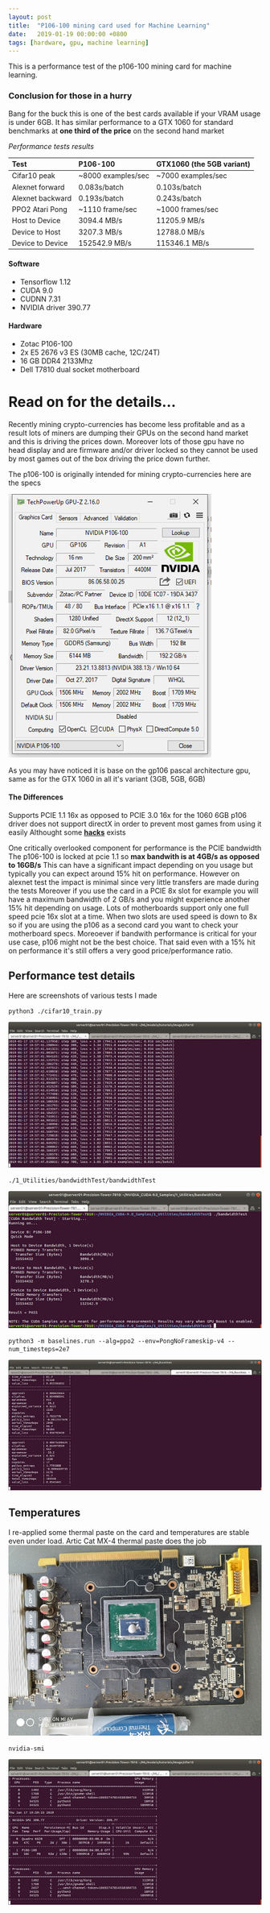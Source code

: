 ```yaml
---
layout: post
title:  "P106-100 mining card used for Machine Learning"
date:   2019-01-19 00:00:00 +0800
tags: [hardware, gpu, machine learning]
---
```


This is a performance test of the p106-100 mining card for machine learning.

### Conclusion for those in a hurry
Bang for the buck this is one of the best cards available if your VRAM usage is under 6GB. It has similar performance to a GTX 1060 for standard benchmarks at **one third of the price** on the second hand market

_Performance tests results_

| Test        	   | P106-100           | GTX1060 (the 5GB variant) |
|:-----------------|:-------------------|:--------------------------|
| Cifar10 peak     | ~8000 examples/sec | ~7000 examples/sec        |
| Alexnet forward  | 0.083s/batch	    | 0.103s/batch              |
| Alexnet backward | 0.193s/batch       | 0.243s/batch              |
| PPO2 Atari Pong  | ~1110 frame/sec    | ~1000 frames/sec          |
| Host to Device   | 3094.4 MB/s        | 11205.9 MB/s              |  
| Device to Host   | 3207.3 MB/s        | 12788.0 MB/s              |
| Device to Device | 152542.9 MB/s      | 115346.1 MB/s             |           


#### Software
*	Tensorflow 1.12
*	CUDA 9.0
*	CUDNN 7.31
*	NVIDIA driver 390.77

#### Hardware
*	Zotac P106-100
*	2x E5 2676 v3 ES (30MB cache, 12C/24T)
*	16 GB DDR4 2133Mhz
*	Dell T7810 dual socket motherboard

# Read on for the details...

Recently mining crypto-currencies has become less profitable and as a result lots of miners are dumping their GPUs on the second hand market and this is driving the prices down. Moreover lots of those gpu have no head display and are firmware and/or driver locked so they cannot be used by most games out of the box driving the price down further.

The p106-100 is originally intended for mining crypto-currencies here are the specs

![gpu-z](/assets/p106/p106_gpuz.gif)

As you may have noticed it is base on the gp106 pascal architecture gpu, same as for the GTX 1060 in all it's variant (3GB, 5GB, 6GB)


#### The Differences
Supports PCIE 1.1 16x as opposed to PCIE 3.0 16x for the 1060 6GB
p106 driver does not support directX in order to prevent most games from using it easily
Althought some [__hacks__](https://linustechtips.com/main/topic/1001580-p106-now-support-directx-not-official/) exists

One critically overlooked component for performance is the PCIE bandwidth
The p106-100 is locked at pcie 1.1 so **max bandwith is at 4GB/s as opposed to 16GB/s**
This can have a significant impact depending on you usage but typically you can expect around 15% hit on performance.
However on alexnet test the impact is minimal since very little transfers are made during the tests
Moreover if you use the card in a PCIE 8x slot for example you will have a maximum bandwidth of 2 GB/s and you might experience another 15% hit depending on usage.
Lots of motherboards support only one full speed pcie 16x slot at a time. When two slots are used speed is down to 8x so if you are using the p106 as a second card you want to check your motherboard specs.
Moreoever if bandwith performance is critical for your use case, p106 might not be the best choice. That said even with a 15% hit on performance it's still offers a very good price/performance ratio.



## Performance test details
Here are screenshots of various tests I made

```
python3 ./cifar10_train.py
```
![cifar10](/assets/p106/cifar10.png)

```
./1_Utilities/bandwidthTest/bandwidthTest
```
![bandwidth](/assets/p106/bandwith_test.png)

```
python3 -m baselines.run --alg=ppo2 --env=PongNoFrameskip-v4 --num_timesteps=2e7
```
![baselines](/assets/p106/baselines.png)


## Temperatures
I re-applied some thermal paste on the card and temperatures are stable even under load.
Artic Cat MX-4 thermal paste does the job
![nvidia-smi](/assets/p106/thermal_paste.jpg)

```
nvidia-smi
```
![nvidia-smi](/assets/p106/nvidia_smi.png)


